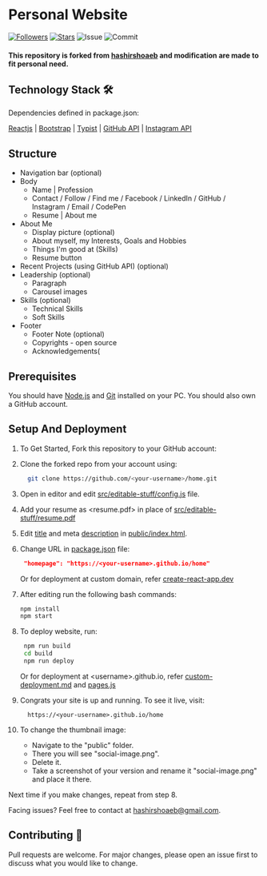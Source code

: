 <!-- PROJECT LOGO -->

# Personal Website

[![Followers](https://img.shields.io/github/followers/AlbertLin0327?style=social)](https://github.com/AlbertLin0327)
[![Stars](https://img.shields.io/github/stars/AlbertLin0327?style=social)](https://github.com/AlbertLin0327)
![Issue](https://img.shields.io/github/issues/AlbertLin0327/Personal-Website)
![Commit](https://img.shields.io/github/last-commit/AlbertLin0327/Personal-Website)

#### This repository is forked from [hashirshoaeb](https://github.com/hashirshoaeb/home) and modification are made to fit personal need.

## Technology Stack 🛠

Dependencies defined in package.json:

[Reactjs](https://reactjs.org/)
| [Bootstrap](https://getbootstrap.com/)
| [Typist](https://github.com/jstejada/react-typist)
| [GitHub API](https://developer.github.com/v3/repos/)
| [Instagram API](https://www.instagram.com/developer/embedding/)

## Structure

-   Navigation bar (optional)
-   Body
    -   Name | Profession
    -   Contact / Follow / Find me / Facebook / LinkedIn / GitHub / Instagram / Email / CodePen
    -   Resume | About me
-   About Me
    -   Display picture (optional)
    -   About myself, my Interests, Goals and Hobbies
    -   Things I'm good at (Skills)
    -   Resume button
-   Recent Projects (using GitHub API) (optional)
-   Leadership (optional)
    -   Paragraph
    -   Carousel images
-   Skills (optional)
    -   Technical Skills
    -   Soft Skills
-   Footer
    -   Footer Note (optional)
    -   Copyrights - open source
    -   Acknowledgements(

## Prerequisites

You should have [Node.js](https://nodejs.org/en/) and [Git](https://git-scm.com/) installed on your PC. You should also own a GitHub account.

## Setup And Deployment

1. To Get Started, Fork this repository to your GitHub account:
2. Clone the forked repo from your account using:

    ```bash
      git clone https://github.com/<your-username>/home.git
    ```

3. Open in editor and edit [src/editable-stuff/config.js](./src/editable-stuff/config.js) file.

4. Add your resume as <resume.pdf> in place of [src/editable-stuff/resume.pdf](./src/editable-stuff/)

5. Edit [title](./public/index.html#L34) and meta [description](./public/index.html#L13) in [public/index.html](./public/index.html).
6. Change URL in [package.json](./package.json) file:

    ```json
     "homepage": "https://<your-username>.github.io/home"
    ```

    Or for deployment at custom domain, refer [create-react-app.dev](https://create-react-app.dev/docs/deployment/#step-1-add-homepage-to-packagejson)

7. After editing run the following bash commands:

    ```bash
    npm install
    npm start
    ```

8. To deploy website, run:

    ```bash
     npm run build
     cd build
     npm run deploy
    ```

    Or for deployment at \<username>.github.io, refer [custom-deployment.md](./custom-deployment.md) and [pages.js](./pages.js)

9. Congrats your site is up and running. To see it live, visit:

    ```https
      https://<your-username>.github.io/home
    ```

10. To change the thumbnail image:

    - Navigate to the "public" folder.
    - There you will see "social-image.png".
    - Delete it.
    - Take a screenshot of your version and rename it "social-image.png" and place it there.

Next time if you make changes, repeat from step 8.

Facing issues? Feel free to contact at hashirshoaeb@gmail.com.

## Contributing 🙌

Pull requests are welcome. For major changes, please open an issue first to discuss what you would like to change.

